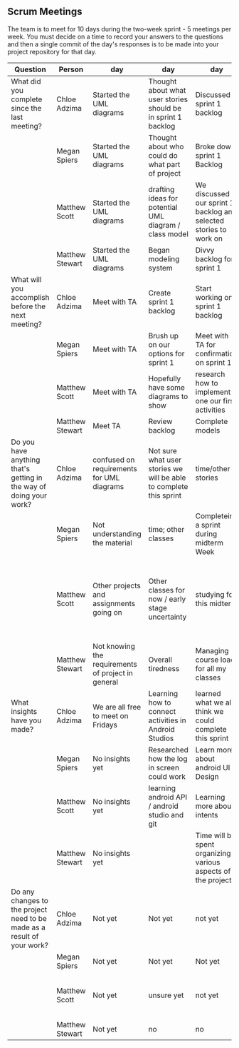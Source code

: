 ## Scrum Meetings
The team is to meet for 10 days during the two-week sprint - 5 meetings per week. You must decide on a time to record your answers to the questions and then a single commit of the day's responses is to be made into your project repository for that day.

Question    |          Person                                             | day | day | day | day | day | day | day |day | day | day |
------------|---------------------------------------------------------------------|-----|-----|-----|-----|-----|-----|-----|----|-----|-----|                                                              
| What did you complete since the last meeting? | Chloe Adzima| Started the UML diagrams | Thought about what user stories should be in sprint 1 backlog | Discussed sprint 1 backlog | Met with TA to go over user stories and sprint 1 backlog | Finished UML diagrams
|            | Megan Spiers| Started the UML diagrams | Thought about who could do what part of project | Broke down sprint 1 Backlog | Worked on UML | Complete Today's Assignments 
|            | Matthew Scott |   Started the UML diagrams | drafting ideas for potential UML diagram / class model | We discussed our sprint 1 backlog and selected stories to work on | Met with TA to get clarification on Project | completed UML models
|            | Matthew Stewart | Started the UML diagrams |  Began modeling system  |  Divvy backlog for sprint 1  |  Completed some models
| What will you accomplish before the next meeting? | Chloe Adzima | Meet with TA | Create sprint 1 backlog | Start working on sprint 1 backlog | Finish UML diagrams | Start creating donor main activity screen
|            | Megan Spiers |   Meet with TA | Brush up on our options for sprint 1 | Meet with TA for confirmation on sprint 1 | Complete Saturdays Assignments | Start Sprint 1
|            | Matthew Scott |   Meet with TA | Hopefully have some diagrams to show | research how to implement one our first activities | Have behavioral UML diagram complete | work on first app activity for project
|            | Matthew Stewart | Meet TA  |  Review backlog  |  Complete models  |  Start an outline in Android Studio
| Do you have anything that's getting in the way of doing your work? | Chloe Adzima | confused on requirements for UML diagrams | Not sure what user stories we will be able to complete this sprint | time/other stories | unsure how to make UML diagrams correctly | worried about how github will work with Android Studio
|            | Megan Spiers |   Not understanding the material | time; other classes | Completeing a sprint during midterm Week | Car broke down :( | Work
|            | Matthew Scott |   Other projects and assignments going on | Other classes for now / early stage uncertainty | studying for this midterm | havent completed every diagram yet | just learning details of android API and java still before I can complete certain features of activity
|            | Matthew Stewart | Not knowing the requirements of project in general  |  Overall tiredness  |  Managing course load for all my classes  |  Failing to remember/document what I need to do 
| What insights have you made? |Chloe Adzima | We are all free to meet on Fridays | Learning how to connect activities in Android Studios | learned what we all think we could complete this sprint | Understand what we will do this sprint | understand the main idea of the app better after doing UML
|            | Megan Spiers |   No insights yet | Researched how the log in screen could work | Learn more about android UI Design | Better understanding of what is required of Us | Understand UML better
|            | Matthew Scott |   No insights yet | learning android API / android studio and git | Learning more about intents | better understanding of the behavior of our app from diagrams | Meeting with TA cleared up some of our expected requirements
|            | Matthew Stewart | No insights yet  |  |  Time will be spent organizing various aspects of the project  |  I got an idea for how our system needs to work with other systems
| Do any changes to the project need to be made as a result of your work? |Chloe Adzima | Not yet | Not yet | not yet | not yet | not yet
|            | Megan Spiers |   Not yet | Not yet | Not yet | Not yet | Not yet
|            | Matthew Scott |   Not yet | unsure yet | not yet | not yet | not yet, planning stage still seems good so far
|            | Matthew Stewart | Not yet |  no  |  no  |  no  

